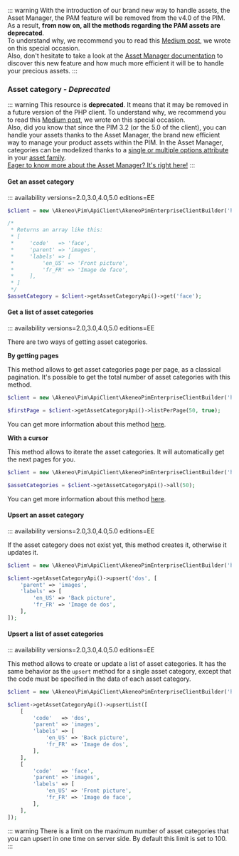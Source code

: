 ::: warning
With the introduction of our brand new way to handle assets, the Asset Manager, the PAM feature will be removed from the v4.0 of the PIM. As a result, **from now on, all the methods regarding the PAM assets are deprecated**.   
To understand why, we recommend you to read this [Medium post](https://medium.com/akeneo-labs/between-stability-and-innovation-c2d2dd61a804), we wrote on this special occasion.  
Also, don't hesitate to take a look at the [Asset Manager documentation](/documentation/asset-manager.html) to discover this new feature and how much more efficient it will be to handle your precious assets.
:::

### Asset category _- Deprecated_

::: warning
This resource is **deprecated**. It means that it may be removed in a future version of the PHP client. To understand why, we recommend you to read this [Medium post](https://medium.com/akeneo-labs/between-stability-and-innovation-c2d2dd61a804), we wrote on this special occasion.  
Also, did you know that since the PIM 3.2 (or the 5.0 of the client), you can handle your assets thanks to the Asset Manager, the brand new efficient way to manage your product assets within the PIM. In the Asset Manager, categories can be modelized thanks to a [single or multiple options attribute](/documentation/asset-manager.html#the-single-and-multiple-options-attributes) in your [asset family](/documentation/asset-manager.html#the-asset-family).  
[Eager to know more about the Asset Manager? It's right here!](/documentation/asset-manager.html#concepts-resources)
:::

#### Get an asset category
::: availability versions=2.0,3.0,4.0,5.0 editions=EE

```php
$client = new \Akeneo\Pim\ApiClient\AkeneoPimEnterpriseClientBuilder('http://akeneo.com/')->buildAuthenticatedByPassword('client_id', 'secret', 'admin', 'admin');

/*
 * Returns an array like this:
 * [
 *     'code'   => 'face',
 *     'parent' => 'images',
 *     'labels' => [
 *         'en_US' => 'Front picture',
 *         'fr_FR' => 'Image de face',
 *     ],
 * ]
 */
$assetCategory = $client->getAssetCategoryApi()->get('face');
```

#### Get a list of asset categories
::: availability versions=2.0,3.0,4.0,5.0 editions=EE

There are two ways of getting asset categories. 

**By getting pages**

This method allows to get asset categories page per page, as a classical pagination.
It's possible to get the total number of asset categories with this method.

```php
$client = new \Akeneo\Pim\ApiClient\AkeneoPimEnterpriseClientBuilder('http://akeneo.com/')->buildAuthenticatedByPassword('client_id', 'secret', 'admin', 'admin');

$firstPage = $client->getAssetCategoryApi()->listPerPage(50, true);
```

You can get more information about this method [here](/php-client/list-resources.html#by-getting-pages).

**With a cursor**

This method allows to iterate the asset categories. It will automatically get the next pages for you.

```php
$client = new \Akeneo\Pim\ApiClient\AkeneoPimEnterpriseClientBuilder('http://akeneo.com/')->buildAuthenticatedByPassword('client_id', 'secret', 'admin', 'admin');

$assetCategories = $client->getAssetCategoryApi()->all(50);
```

You can get more information about this method [here](/php-client/list-resources.html#with-a-cursor).

#### Upsert an asset category
::: availability versions=2.0,3.0,4.0,5.0 editions=EE

If the asset category does not exist yet, this method creates it, otherwise it updates it.

```php
$client = new \Akeneo\Pim\ApiClient\AkeneoPimEnterpriseClientBuilder('http://akeneo.com/')->buildAuthenticatedByPassword('client_id', 'secret', 'admin', 'admin');

$client->getAssetCategoryApi()->upsert('dos', [
    'parent' => 'images',
    'labels' => [
        'en_US' => 'Back picture',
        'fr_FR' => 'Image de dos',
    ],
]);
```

#### Upsert a list of asset categories
::: availability versions=2.0,3.0,4.0,5.0 editions=EE

This method allows to create or update a list of asset categories.
It has the same behavior as the `upsert` method for a single asset category, except that the code must be specified in the data of each asset category.

```php
$client = new \Akeneo\Pim\ApiClient\AkeneoPimEnterpriseClientBuilder('http://akeneo.com/')->buildAuthenticatedByPassword('client_id', 'secret', 'admin', 'admin');

$client->getAssetCategoryApi()->upsertList([
    [
        'code'   => 'dos',
        'parent' => 'images',
        'labels' => [
            'en_US' => 'Back picture',
            'fr_FR' => 'Image de dos',
        ],
    ],
    [
        'code'   => 'face',
        'parent' => 'images',
        'labels' => [
            'en_US' => 'Front picture',
            'fr_FR' => 'Image de face',
        ],
    ],
]);
```

::: warning
There is a limit on the maximum number of asset categories that you can upsert in one time on server side. By default this limit is set to 100.
:::
